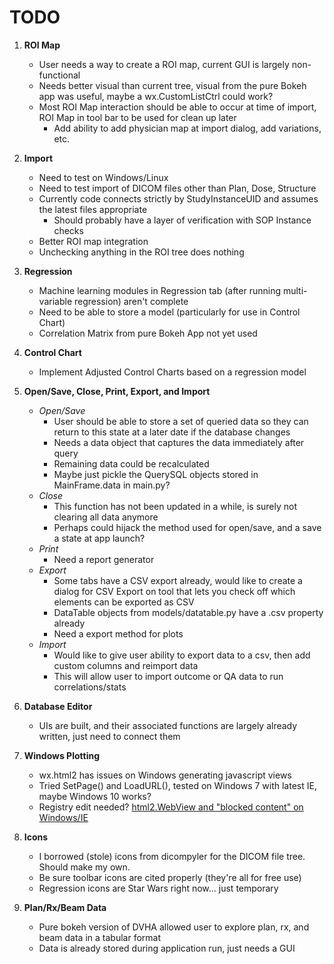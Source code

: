 # TODO

1. **ROI Map**
    * User needs a way to create a ROI map, current GUI is largely non-functional
    * Needs better visual than current tree, visual from the pure Bokeh app was useful, maybe a wx.CustomListCtrl 
    could work?
    * Most ROI Map interaction should be able to occur at time of import, ROI Map in tool bar to be used for 
    clean up later
        * Add ability to add physician map at import dialog, add variations, etc.

2. **Import**
    * Need to test on Windows/Linux
    * Need to test import of DICOM files other than Plan, Dose, Structure
    * Currently code connects strictly by StudyInstanceUID and assumes the latest files appropriate
        * Should probably have a layer of verification with SOP Instance checks
    * Better ROI map integration
    * Unchecking anything in the ROI tree does nothing

3. **Regression**
    * Machine learning modules in Regression tab (after running multi-variable regression) aren't complete 
    * Need to be able to store a model (particularly for use in Control Chart)
    * Correlation Matrix from pure Bokeh App not yet used

4. **Control Chart**
    * Implement Adjusted Control Charts based on a regression model

5. **Open/Save, Close, Print, Export, and Import**
    * *Open/Save*
        * User should be able to store a set of queried data so they can return to this state 
        at a later date if the database changes
        * Needs a data object that captures the data immediately after query
        * Remaining data could be recalculated
        * Maybe just pickle the QuerySQL objects stored in MainFrame.data in main.py?
    * *Close*
        * This function has not been updated in a while, is surely not clearing all data anymore
        * Perhaps could hijack the method used for open/save, and a save a state at app launch?
    * *Print*
        * Need a report generator
    * *Export*
        * Some tabs have a CSV export already, would like to create a dialog for CSV Export on tool that lets 
        you check off which elements can be exported as CSV
        * DataTable objects from models/datatable.py have a .csv property already
        * Need a export method for plots
    * *Import*
        * Would like to give user ability to export data to a csv, then add custom columns and reimport data
        * This will allow user to import outcome or QA data to run correlations/stats

6. **Database Editor**
    * UIs are built, and their associated functions are largely already written, just need to connect them

7. **Windows Plotting**
    * wx.html2 has issues on Windows generating javascript views
    * Tried SetPage() and LoadURL(), tested on Windows 7 with latest IE, maybe Windows 10 works?
    * Registry edit needed? [html2.WebView and "blocked content" on Windows/IE](https://groups.google.com/forum/#!topic/wxpython-dev/epBVWHC7l6E)

8. **Icons**
    * I borrowed (stole) icons from dicompyler for the DICOM file tree.  Should make my own.
    * Be sure toolbar icons are cited properly (they're all for free use)
    * Regression icons are Star Wars right now... just temporary

9. **Plan/Rx/Beam Data**
    * Pure bokeh version of DVHA allowed user to explore plan, rx, and beam data in a tabular format
    * Data is already stored during application run, just needs a GUI